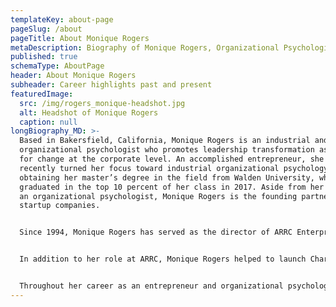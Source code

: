 ```yaml
---
templateKey: about-page
pageSlug: /about
pageTitle: About Monique Rogers
metaDescription: Biography of Monique Rogers, Organizational Psychologist
published: true
schemaType: AboutPage
header: About Monique Rogers
subheader: Career highlights past and present
featuredImage:
  src: /img/rogers_monique-headshot.jpg
  alt: Headshot of Monique Rogers
  caption: null
longBiography_MD: >-
  Based in Bakersfield, California, Monique Rogers is an industrial and
  organizational psychologist who promotes leadership transformation as a tool
  for change at the corporate level. An accomplished entrepreneur, she most
  recently turned her focus toward industrial organizational psychology after
  obtaining her master’s degree in the field from Walden University, where she
  graduated in the top 10 percent of her class in 2017. Aside from her work as
  an organizational psychologist, Monique Rogers is the founding partner of two
  startup companies.


  Since 1994, Monique Rogers has served as the director of ARRC Enterprises, Inc., a technology repair business where she oversees all aspects ranging from accounting to staff development. She has also guided the company through numerous phases of growth by improving its accounting and service solutions, developing new business processes, and leading the design of its 20,000 square-foot headquarters. Under her leadership, ARRC has achieved $5 million in yearly revenue and has been recognized as an INC 5000 company on five occasions.


  In addition to her role at ARRC, Monique Rogers helped to launch CharTec, LLC, which brings together two tech companies that develop their own hardware and corporate training solutions for other entities in the industry. Since initially building the company through marketing, budgeting, and human resource management, she has also maintained her responsibilities as the corporate administration director. In this capacity, Ms. Rogers oversees CharTec’s corporate team and provides crucial financial support to the firm as a whole.


  Throughout her career as an entrepreneur and organizational psychologist, Ms. Rogers has promoted mindfulness and wellness as a registered yoga trainer and practitioner. She holds certification in the transformational, power vinyasa, and trauma-informed yoga specialties. As an instructor, Ms. Rogers helps her students pursue healing while increasing their physical and mental strength.
---
```

